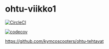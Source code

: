 # ohtu-viikko1

[![CircleCI](https://circleci.com/gh/kymcoscooters/ohtu-viikko1.svg?style=svg)](https://circleci.com/gh/kymcoscooters/ohtu-viikko1)

[![codecov](https://codecov.io/gh/kymcoscooters/ohtu-viikko1/branch/master/graph/badge.svg)](https://codecov.io/gh/kymcoscooters/ohtu-viikko1)


https://github.com/kymcoscooters/ohtu-tehtavat
